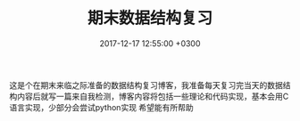 ﻿---
layout: post
title: "期末数据结构复习"
date: 2017-12-17 12:55:00 +0300
categories:
- Data_Struct
tags:
- Data_Struct
---
这是个在期末来临之际准备的数据结构复习博客，我准备每天复习完当天的数据结构内容后就写一篇来自我检测，博客内容将包括一些理论和代码实现，基本会用C语言实现，少部分会尝试python实现
希望能有所帮助